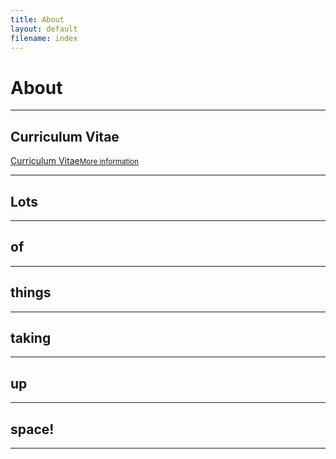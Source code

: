 ```yaml
---
title: About
layout: default
filename: index
--- 
```

<h1>About</h1>

<hr>
<h2>Curriculum Vitae</h2>

<div class="linkbox">
  <a href="resources/CV_StefanDominicus.pdf" target="_blank">Curriculum Vitae<small>More information</small></a>
</div>

<hr>
<h2>Lots</h2>
<hr>
<h2>of</h2>
<hr>
<h2>things</h2>
<hr>
<h2>taking</h2>
<hr>
<h2>up</h2>
<hr>
<h2>space!</h2>
<hr>
